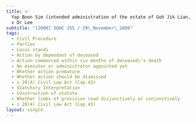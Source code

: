 ```yaml
---
title: >-
  Yap Boon Sim (intended administration of the estate of Goh Jik Lian, deceased)
  v Dr Lee
subtitle: "[2000] SGHC 255 / 29\_November\_2000"
tags:
  - Civil Procedure
  - Parties
  - Locus standi
  - Action by dependant of deceased
  - Action commenced within six months of deceased\'s death
  - No executor or administrator appointed yet
  - Whether action premature
  - Whether action should be dismissed
  - s 20(4) Civil Law Act (Cap 43)
  - Statutory Interpretation
  - Construction of statute
  - Whether limbs of provision read disjunctively or conjunctively
  - s 20(4) Civil Law Act (Cap 43)
layout: single
---
```


